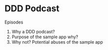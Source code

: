 DDD Podcast
===========

Episodes

1. Why a DDD podcast?
2. Purpose of the sample app why?
3. Why not? Potential abuses of the sample app
